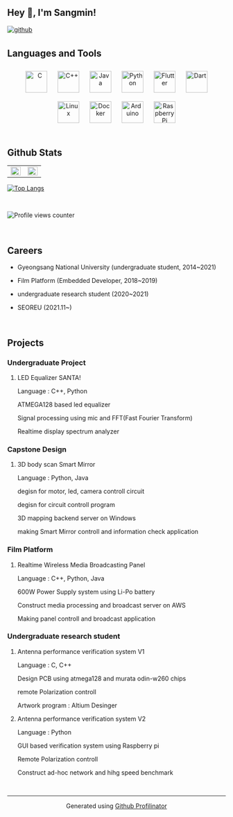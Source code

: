 ## Hey 👋, I'm Sangmin!  
  

<a href="https://github.com/happycucmber" target="_blank">
<img src=https://img.shields.io/badge/github-%2324292e.svg?&style=for-the-badge&logo=github&logoColor=white alt=github style="margin-bottom: 5px;" />
</a>  
  

<br/>  


## Languages and Tools  
<div align="center">  
<img style="margin: 10px" src="https://profilinator.rishav.dev/skills-assets/c-original.svg" alt="C" height="50" />  
<img style="margin: 10px" src="https://profilinator.rishav.dev/skills-assets/cplusplus-original.svg" alt="C++" height="50" />  
<img style="margin: 10px" src="https://profilinator.rishav.dev/skills-assets/java-original-wordmark.svg" alt="Java" height="50" />  
<img style="margin: 10px" src="https://profilinator.rishav.dev/skills-assets/python-original.svg" alt="Python" height="50" />  
<img style="margin: 10px" src="https://profilinator.rishav.dev/skills-assets/flutterio-icon.svg" alt="Flutter" height="50" />  
<img style="margin: 10px" src="https://profilinator.rishav.dev/skills-assets/dartlang-icon.svg" alt="Dart" height="50" />  
<img style="margin: 10px" src="https://profilinator.rishav.dev/skills-assets/linux-original.svg" alt="Linux" height="50" />  
<img style="margin: 10px" src="https://profilinator.rishav.dev/skills-assets/docker-original-wordmark.svg" alt="Docker" height="50" />  
<img style="margin: 10px" src="https://profilinator.rishav.dev/skills-assets/arduino.png" alt="Arduino" height="50" />  
<img style="margin: 10px" src="https://profilinator.rishav.dev/skills-assets/raspberrypi.png" alt="Raspberry Pi" height="50" />  
</div>  

<br/>  


## Github Stats  
<table><tr><td valign="top" width="50%">

<img src="https://github-readme-stats.vercel.app/api?username=happycucumber&show_icons=true&count_private=true&hide_border=true" align="left" style="width: 100%" />

</td><td valign="top" width="50%">

<img src="https://github-readme-stats.vercel.app/api/top-langs/?username=happycucumber&hide_border=true&layout=compact" align="left" style="width: 100%" />
</td></tr></table>  

[![Top Langs](https://github-readme-stats.vercel.app/api/top-langs/?username=happycucumber&layout=compact&hide=javascript,html,assembly)](https://github.com/happycucumber)


<br/>  

![Profile views counter](https://komarev.com/ghpvc/?username=happycucumber&&style=flat-square)  


<br/>  

## Careers  
  

- Gyeongsang National University (undergraduate student, 2014~2021)  
  

- Film Platform (Embedded Developer, 2018~2019)  
  

- undergraduate research student (2020~2021)  
  

- SEOREU (2021.11~)  
  

  
  

<br/>  

## Projects  
  

### Undergraduate Project

1. LED Equalizer SANTA!

      Language : C++, Python

      ATMEGA128 based led equalizer

      Signal processing using mic and FFT(Fast Fourier Transform)

      Realtime display spectrum analyzer

     
  
  

### Capstone Design

1. 3D body scan Smart Mirror

      Language : Python, Java

      degisn for motor, led, camera controll circuit

      degisn for circuit controll program

      3D mapping backend server on Windows

     making Smart Mirror controll and information check application  
  

### Film Platform


        
  

1. Realtime Wireless Media Broadcasting Panel

      Language : C++, Python, Java

      600W Power Supply system using Li-Po battery

      Construct media processing and broadcast server on AWS 

      Making panel controll and broadcast application  
  

### Undergraduate research student

 1. Antenna performance verification system V1

      Language : C, C++

      Design PCB using atmega128 and murata odin-w260 chips

      remote Polarization controll 

      Artwork program : Altium Desinger 

 2. Antenna performance verification system V2

      Language : Python
  
      GUI based verification system using Raspberry pi

      Remote Polarization controll 

      Construct ad-hoc network and hihg speed benchmark

        

<br />

----
<div align="center">Generated using <a href="https://profilinator.rishav.dev/" target="_blank">Github Profilinator</a></div>
